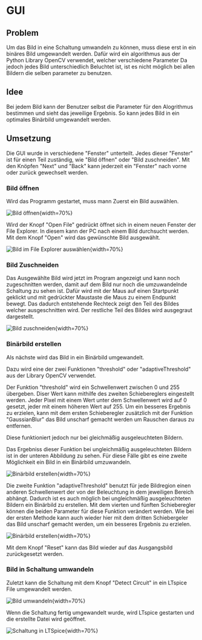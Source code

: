 # GUI

## Problem

Um das Bild in eine Schaltung umwandeln zu können, muss diese erst in ein binäres Bild umgewandelt werden.
Dafür wird ein algorithmus aus der Python Library OpenCV verwendet, welcher verschiedene Parameter
Da jedoch jedes Bild unterschiedlich Beluchtet ist, ist es nicht möglich bei allen Bildern die selben parameter zu benutzen.


## Idee

Bei jedem Bild kann der Benutzer selbst die Parameter für den Alogrithmus bestimmen und sieht das jeweilige Ergebnis. So kann jedes Bild in ein optimales Binärbild umgewandelt werden.

## Umsetzung

Die GUI wurde in verschiedene "Fenster" unterteilt. Jedes dieser "Fenster" ist für einen Teil zuständig, wie "Bild öffnen" oder "Bild zuschneiden". Mit den Knöpfen "Next" und "Back" kann jederzeit ein "Fenster" nach vorne oder zurück gewechselt werden. 

### Bild öffnen

Wird das Programm gestartet, muss mann Zuerst ein Bild auswählen.

![Bild öffnen](.\Dateien\OpenFile.png){width=70%}

Wird der Knopf "Open File" gedrückt öffnet sich in einem neuen Fenster der File Explorer. In diesem kann der PC nach einem Bild durchsucht werden. Mit dem Knopf "Open" wird das gewünschte Bild ausgewählt.

![Bild im File Explorer auswählen](.\Dateien\FileExplorer.png){width=70%}

### Bild Zuschneiden

Das Ausgewählte Bild wird jetzt im Program angezeigt und kann noch zugeschnitten werden, damit auf dem Bild nur noch die umzuwandelnde Schaltung zu sehen ist. Dafür wird mit der Maus auf einen Startpunkt geklickt und mit gedrückter Maustaste die Maus zu einem Endpunkt bewegt. Das dadurch entstehende Rechteck zeigt den Teil des Bildes welcher ausgeschnitten wird. Der restliche Teil des Bildes wird ausgegraut dargestellt.

![Bild zuschneiden](.\Dateien\CropImage.png){width=70%}

### Binärbild erstellen

Als nächste wird das Bild in ein Binärbild umgewandelt. 

Dazu wird eine der zwei Funktionen "threshold" oder "adaptiveThreshold" aus der Library OpenCV verwendet.

Der Funktion "threshold" wird ein Schwellenwert zwischen 0 und 255 übergeben. Diser Wert kann mithilfe des zweiten Schiebereglers eingestellt werden. Jeder Pixel mit einem Wert unter dem Schwellenwert wird auf 0 gesetzt, jeder mit einem höheren Wert auf 255.
Um ein besseres Ergebnis zu erzielen, kann mit dem ersten Schieberegler zusätzlich mit der Funktion "GaussianBlur" das Bild unscharf gemacht werden um Rauschen daraus zu entfernen.


Diese funktioniert jedoch nur bei gleichmäßig ausgeleuchteten Bildern.

Das Ergebniss dieser Funktion bei ungleichmäßig ausgeleuchteten Bildern ist in der unteren Abbildung zu sehen.
Für diese Fälle gibt es eine zweite Möglichkeit ein Bild in ein Binärbild umzuwandeln.

![Binärbild erstellen](.\Dateien\SimpleThreshold.png){width=70%}

Die zweite Funktion "adaptiveThreshold" benutzt für jede Bildregion einen anderen Schwellenwert der von der Beleuchtung in dem jeweiligen Bereich abhängt. Dadurch ist es auch möglich bei ungleichmäßig ausgeleuchteten Bildern ein Binärbild zu erstellen.
Mit dem vierten und fünften Schieberegler können die beiden Parameter für diese Funktion verändert werden.
Wie bei der ersten Methode kann auch wieder hier mit dem dritten Schiebergeler das Bild unscharf gemacht werden, um ein besseres Ergebnis zu erzielen.


![Binärbild erstellen](.\Dateien\AdaptiveThreshold.png){width=70%}

Mit dem Knopf "Reset" kann das Bild wieder auf das Ausgangsbild zurückgesetzt werden.



### Bild in Schaltung umwandeln

Zuletzt kann die Schaltung mit dem Knopf "Detect Circuit" in ein LTspice File umgewandelt werden.

![Bild umwandeln](.\Dateien\Detect.png){width=70%}

Wenn die Schaltung fertig umgewandelt wurde, wird LTspice gestarten und die erstellte Datei wird geöffnet. 

![Schaltung in LTSpice](.\Dateien\LTSPice.png){width=70%}